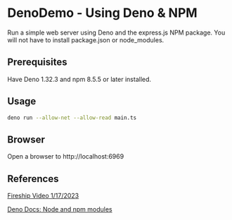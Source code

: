# DenoDemo - Using Deno & NPM

Run a simple web server using Deno and the express.js NPM package. You will not
have to install package.json or node_modules.

## Prerequisites

Have Deno 1.32.3 and npm 8.5.5 or later installed.

## Usage

```bash
deno run --allow-net --allow-read main.ts
```

## Browser

Open a browser to http://localhost:6969

## References

[Fireship Video 1/17/2023](https://www.youtube.com/watch?v=cv7ci6GT5Hg)

[Deno Docs: Node and npm modules](https://deno.land/manual@v1.32.3/node)
